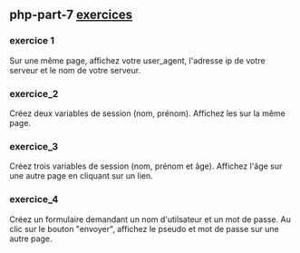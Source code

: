 ## php-part-7 [exercices](https://github.com/HedyKatherine/exosPHP/blob/master/exercicesPHP%23partie7.md)

### exercice 1
Sur une même page, affichez votre user_agent, l'adresse ip de votre serveur et le nom de votre serveur.

### exercice_2
Créez deux variables de session (nom, prénom). Affichez les sur la même page.

### exercice_3
Créez trois variables de session (nom, prénom et âge). Affichez l'âge sur une autre page en cliquant sur un lien.

### exercice_4
Créez un formulaire demandant un nom d'utilsateur et un mot de passe. Au clic sur le bouton "envoyer", affichez le pseudo et mot de passe sur une autre page.
